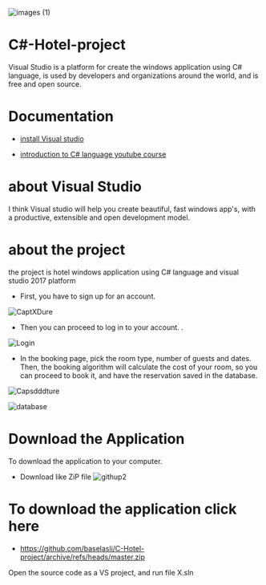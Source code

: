 ![images (1)](https://user-images.githubusercontent.com/80223613/120051011-a2a65780-c027-11eb-809d-14b22ab61b67.png)
# C#-Hotel-project
Visual Studio is a platform for create the windows application using C# language,  is used by developers and organizations around the world, and is free and open source.

# Documentation
* [install Visual studio](https://developer.android.com/studio)

* [introduction to C# language youtube course](https://www.youtube.com/watch?v=pSiIHe2uZ2w&list=PLPV2KyIb3jR6ZkG8gZwJYSjnXxmfPAl51)

# about Visual Studio
I think Visual studio will help you create beautiful, fast windows app's, with a productive, extensible and open development model.

# about the project
the project is hotel windows application using C# language and visual studio 2017 platform  
* First, you have to sign up for an account.

![CaptXDure](https://user-images.githubusercontent.com/80223613/120052520-64f8fd00-c02e-11eb-8b5b-73192b5ec33b.PNG)

* Then you can proceed to log in to your account.
.

![Login](https://user-images.githubusercontent.com/80223613/120052599-bd2fff00-c02e-11eb-8154-0841ef9dc2db.PNG)

* In the booking page, pick the room type, number of guests and dates. Then, the booking algorithm will calculate the cost of your room, so you can proceed to book it, and have the reservation saved in the database.

![Capsdddture](https://user-images.githubusercontent.com/80223613/120052796-b9e94300-c02f-11eb-92af-86c81bf3b9aa.PNG)

![database](https://user-images.githubusercontent.com/80223613/120052803-c5d50500-c02f-11eb-92ff-535d68d4ec23.PNG)

# Download the Application
To download the application to your computer.
* Download like ZiP file
![githup2](https://user-images.githubusercontent.com/80223613/127034879-3c688cb3-b5b8-46b4-afef-11194de1f77b.PNG)
# To download the application click here

* https://github.com/baselasli/C-Hotel-project/archive/refs/heads/master.zip

Open the source code as a VS project, and run file X.sln



